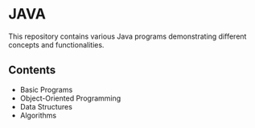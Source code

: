# JAVA

This repository contains various Java programs demonstrating different concepts and functionalities. 

## Contents
- Basic Programs
- Object-Oriented Programming
- Data Structures
- Algorithms
